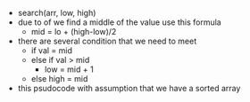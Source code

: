 - search(arr, low, high)
- due to of we find a middle of the value use this formula
  - mid = lo + (high-low)/2
- there are several condition that we need to meet
  - if val = mid
  - else if val > mid
    - low = mid + 1
  - else high = mid
- this psudocode with assumption that we have a sorted array
